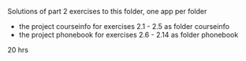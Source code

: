 Solutions of part 2 exercises to this folder, one app per folder

- the project courseinfo for exercises 2.1 - 2.5 as folder courseinfo
- the project phonebook for exercises 2.6 - 2.14 as folder phonebook
 

20 hrs 

